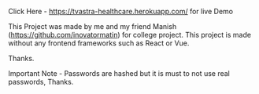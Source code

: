 Click Here - https://tvastra-healthcare.herokuapp.com/ for live Demo

This Project was made by me and my friend Manish (https://github.com/inovatormatin) for college project.
This project is made without any frontend frameworks such as React or Vue.

Thanks.

Important Note - Passwords are hashed but it is must to not use real passwords, Thanks.

